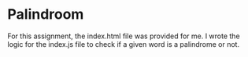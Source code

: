 # Palindroom

For this assignment, the index.html file was provided for me. I wrote the logic for the index.js file to check if a given word is a palindrome or not.
